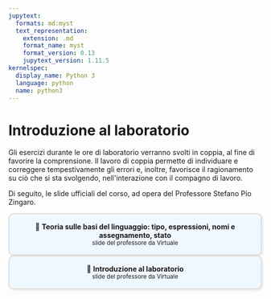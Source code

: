 ```yaml
---
jupytext:
  formats: md:myst
  text_representation:
    extension: .md
    format_name: myst
    format_version: 0.13
    jupytext_version: 1.11.5
kernelspec:
  display_name: Python 3
  language: python
  name: python3
---
```


# Introduzione al laboratorio

Gli esercizi durante le ore di laboratorio verranno svolti in coppia, al fine di favorire la comprensione. Il lavoro di coppia permette di individuare e correggere tempestivamente gli errori e, inoltre, favorisce il ragionamento su ciò che si sta svolgendo, nell'interazione con il compagno di lavoro.

Di seguito, le slide ufficiali del corso, ad opera del Professore Stefano Pio Zingaro.

<a href="https://virtuale.unibo.it/mod/resource/view.php?id=1836002" target="_blank" style="text-decoration: none;">
  <div style="border: 2px solid #ddd; padding: 16px; border-radius: 10px; background-color: #f0f8ff; text-align: center; box-shadow: 2px 2px 5px rgba(0,0,0,0.1);">
    📎 <strong>Teoria sulle basi del linguaggio: tipo, espressioni, nomi e assegnamento, stato</strong><br>
    <small>slide del professore da Virtuale</small>
  </div>
</a>


<a href="https://virtuale.unibo.it/mod/resource/view.php?id=1836007" target="_blank" style="text-decoration: none;">
  <div style="border: 2px solid #ddd; padding: 16px; border-radius: 10px; background-color: #f0f8ff; text-align: center; box-shadow: 2px 2px 5px rgba(0,0,0,0.1);">
    📎 <strong>Introduzione al laboratorio</strong><br>
    <small>slide del professore da Virtuale</small>
  </div>
</a>